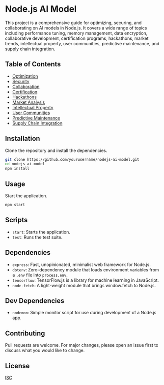 # Node.js AI Model

This project is a comprehensive guide for optimizing, securing, and collaborating on AI models in Node.js. It covers a wide range of topics including performance tuning, memory management, data encryption, collaborative development, certification programs, hackathons, market trends, intellectual property, user communities, predictive maintenance, and supply chain integration.

## Table of Contents

- [Optimization](#optimization)
- [Security](#security)
- [Collaboration](#collaboration)
- [Certification](#certification)
- [Hackathons](#hackathons)
- [Market Analysis](#market-analysis)
- [Intellectual Property](#intellectual-property)
- [User Communities](#user-communities)
- [Predictive Maintenance](#predictive-maintenance)
- [Supply Chain Integration](#supply-chain-integration)

## Installation

Clone the repository and install the dependencies.

```bash
git clone https://github.com/yourusername/nodejs-ai-model.git
cd nodejs-ai-model
npm install
```

## Usage

Start the application.

```bash
npm start
```

## Scripts

- `start`: Starts the application.
- `test`: Runs the test suite.

## Dependencies

- `express`: Fast, unopinionated, minimalist web framework for Node.js.
- `dotenv`: Zero-dependency module that loads environment variables from a `.env` file into `process.env`.
- `tensorflow`: TensorFlow.js is a library for machine learning in JavaScript.
- `node-fetch`: A light-weight module that brings window.fetch to Node.js.

## Dev Dependencies

- `nodemon`: Simple monitor script for use during development of a Node.js app.

## Contributing

Pull requests are welcome. For major changes, please open an issue first to discuss what you would like to change.

## License

[ISC](https://choosealicense.com/licenses/isc/)
